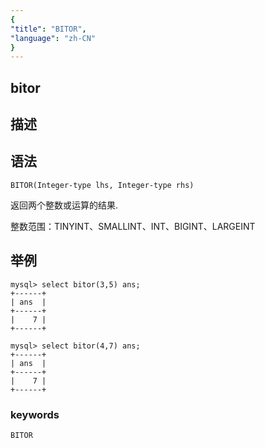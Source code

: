 ```yaml
---
{
"title": "BITOR",
"language": "zh-CN"
}
---
```


## bitor
## 描述
## 语法

`BITOR(Integer-type lhs, Integer-type rhs)`

返回两个整数或运算的结果.

整数范围：TINYINT、SMALLINT、INT、BIGINT、LARGEINT

## 举例

```
mysql> select bitor(3,5) ans;
+------+
| ans  |
+------+
|    7 |
+------+

mysql> select bitor(4,7) ans;
+------+
| ans  |
+------+
|    7 |
+------+
```

### keywords

    BITOR
